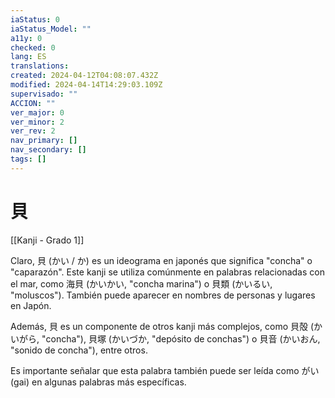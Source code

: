 ```yaml
---
iaStatus: 0
iaStatus_Model: ""
a11y: 0
checked: 0
lang: ES
translations: 
created: 2024-04-12T04:08:07.432Z
modified: 2024-04-14T14:29:03.109Z
supervisado: ""
ACCION: ""
ver_major: 0
ver_minor: 2
ver_rev: 2
nav_primary: []
nav_secondary: []
tags: []
---
```

# 貝

[[Kanji - Grado 1]]

Claro, 貝 (かい / か) es un ideograma en japonés que significa "concha" o "caparazón". Este kanji se utiliza comúnmente en palabras relacionadas con el mar, como 海貝 (かいかい, "concha marina") o 貝類 (かいるい, "moluscos"). También puede aparecer en nombres de personas y lugares en Japón. 

Además, 貝 es un componente de otros kanji más complejos, como 貝殻 (かいがら, "concha"), 貝塚 (かいづか, "depósito de conchas") o 貝音 (かいおん, "sonido de concha"), entre otros.

Es importante señalar que esta palabra también puede ser leída como がい (gai) en algunas palabras más específicas.
